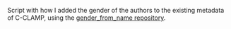 Script with how I added the gender of the authors to the existing metadata of C-CLAMP, using the [gender_from_name repository](https://github.com/AntheSevenants/gender_from_name).

